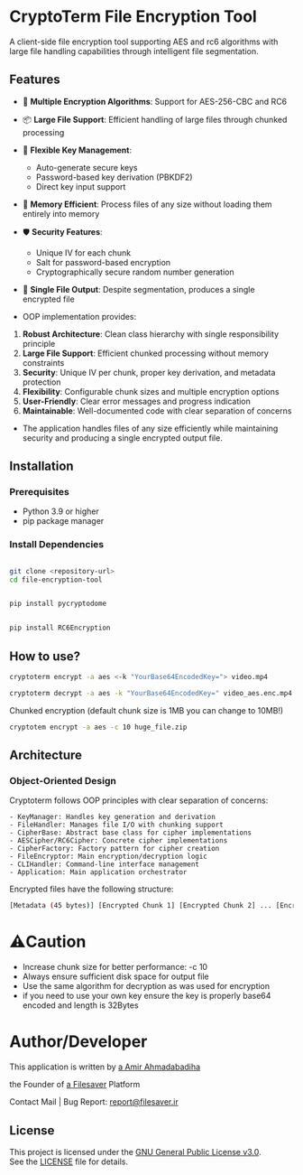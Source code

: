 # CryptoTerm File Encryption Tool

A client-side file encryption tool supporting AES and rc6 algorithms with large file handling capabilities through intelligent file segmentation.

## Features

- 🔐 **Multiple Encryption Algorithms**: Support for AES-256-CBC and RC6
- 📦 **Large File Support**: Efficient handling of large files through chunked processing
- 🔑 **Flexible Key Management**: 
  - Auto-generate secure keys
  - Password-based key derivation (PBKDF2)
  - Direct key input support
- 🚀 **Memory Efficient**: Process files of any size without loading them entirely into memory
- 🛡️ **Security Features**:
  - Unique IV for each chunk
  - Salt for password-based encryption
  - Cryptographically secure random number generation
- 📁 **Single File Output**: Despite segmentation, produces a single encrypted file

- OOP implementation provides:

1. **Robust Architecture**: Clean class hierarchy with single responsibility principle
2. **Large File Support**: Efficient chunked processing without memory constraints
3. **Security**: Unique IV per chunk, proper key derivation, and metadata protection
4. **Flexibility**: Configurable chunk sizes and multiple encryption options
5. **User-Friendly**: Clear error messages and progress indication
6. **Maintainable**: Well-documented code with clear separation of concerns

- The application handles files of any size efficiently while maintaining security and producing a single encrypted output file.
## Installation

### Prerequisites

- Python 3.9 or higher
- pip package manager

### Install Dependencies

```bash

git clone <repository-url>
cd file-encryption-tool


pip install pycryptodome


pip install RC6Encryption
```
## How to use?
```bash
cryptoterm encrypt -a aes <-k "YourBase64EncodedKey="> video.mp4
```
```bash
cryptoterm decrypt -a aes -k "YourBase64EncodedKey=" video_aes.enc.mp4
```
Chunked encryption (default chunk size is 1MB you can change to 10MB!)
```bash 
cryptotem encrypt -a aes -c 10 huge_file.zip

```
## Architecture

### Object-Oriented Design

Cryptoterm follows OOP principles with clear separation of concerns:

    - KeyManager: Handles key generation and derivation
    - FileHandler: Manages file I/O with chunking support
    - CipherBase: Abstract base class for cipher implementations
    - AESCipher/RC6Cipher: Concrete cipher implementations
    - CipherFactory: Factory pattern for cipher creation
    - FileEncryptor: Main encryption/decryption logic
    - CLIHandler: Command-line interface management
    - Application: Main application orchestrator

Encrypted files have the following structure:
```bash
[Metadata (45 bytes)] [Encrypted Chunk 1] [Encrypted Chunk 2] ... [Encrypted Chunk N]
```

# ⚠️Caution
- Increase chunk size for better performance: -c 10
- Always ensure sufficient disk space for output file
- Use the same algorithm for decryption as was used for encryption
- if you need to use your own key ensure the key is properly base64 encoded and length is 32Bytes

# Author/Developer
This application is written by [a Amir Ahmadabadiha](https://linkedin.com/in/amir-ahmadabadiha-259113175) 

the Founder of [a Filesaver](https://filesaver.ir/) Platform

Contact Mail | Bug Report:  report@filesaver.ir
## License
This project is licensed under the [GNU General Public License v3.0](https://www.gnu.org/licenses/gpl-3.0.html).  
See the [LICENSE](./LICENSE) file for details.
